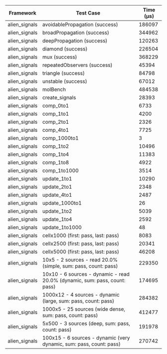 | Framework | Test Case | Time (μs) |
| --- | --- | --- |
| alien_signals | avoidablePropagation (success) | 186097 |
| alien_signals | broadPropagation (success) | 344962 |
| alien_signals | deepPropagation (success) | 120263 |
| alien_signals | diamond (success) | 226504 |
| alien_signals | mux (success) | 368229 |
| alien_signals | repeatedObservers (success) | 45394 |
| alien_signals | triangle (success) | 84798 |
| alien_signals | unstable (success) | 67012 |
| alien_signals | molBench | 484538 |
| alien_signals | create_signals | 28393 |
| alien_signals | comp_0to1 | 6733 |
| alien_signals | comp_1to1 | 4200 |
| alien_signals | comp_2to1 | 2326 |
| alien_signals | comp_4to1 | 7725 |
| alien_signals | comp_1000to1 | 3 |
| alien_signals | comp_1to2 | 10496 |
| alien_signals | comp_1to4 | 11383 |
| alien_signals | comp_1to8 | 4922 |
| alien_signals | comp_1to1000 | 3514 |
| alien_signals | update_1to1 | 10290 |
| alien_signals | update_2to1 | 2348 |
| alien_signals | update_4to1 | 2487 |
| alien_signals | update_1000to1 | 26 |
| alien_signals | update_1to2 | 5039 |
| alien_signals | update_1to4 | 2592 |
| alien_signals | update_1to1000 | 48 |
| alien_signals | cellx1000 (first: pass, last: pass) | 8083 |
| alien_signals | cellx2500 (first: pass, last: pass) | 20341 |
| alien_signals | cellx5000 (first: pass, last: pass) | 46208 |
| alien_signals | 10x5 - 2 sources - read 20.0% (simple, sum: pass, count: pass) | 229350 |
| alien_signals | 10x10 - 6 sources - dynamic - read 20.0% (dynamic, sum: pass, count: pass) | 174695 |
| alien_signals | 1000x12 - 4 sources - dynamic (large, sum: pass, count: pass) | 284382 |
| alien_signals | 1000x5 - 25 sources (wide dense, sum: pass, count: pass) | 412477 |
| alien_signals | 5x500 - 3 sources (deep, sum: pass, count: pass) | 191978 |
| alien_signals | 100x15 - 6 sources - dynamic (very dynamic, sum: pass, count: pass) | 270742 |
